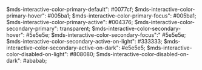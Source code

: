 $mds-interactive-color-primary-default": #0077cf;
$mds-interactive-color-primary-hover": #005ba1;
$mds-interactive-color-primary-focus": #005ba1;
$mds-interactive-color-primary-active": #004376;
$mds-interactive-color-secondary-primary": transparent;
$mds-interactive-color-secondary-hover": #5e5e5e;
$mds-interactive-color-secondary-focus":" #5e5e5e;
$mds-interactive-color-secondary-active-on-light": #333333;
$mds-interactive-color-secondary-active-on-dark": #e5e5e5;
$mds-interactive-color-disabled-on-light": #808080;
$mds-interactive-color-disabled-on-dark": #ababab;